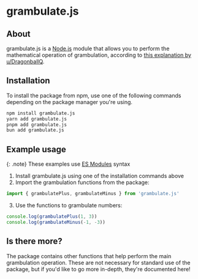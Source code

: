 # grambulate.js

## About

grambulate.js is a [Node.js](https://nodejs.org/en) module that allows you to perform the mathematical operation of grambulation, according to [this explanation by u/DragonballQ](https://www.reddit.com/r/mathmemes/comments/tvn2gj/the_solution_to_the_april_fools_math/).

## Installation

To install the package from npm, use one of the following commands depending on the package manager you're using.

```cmd
npm install grambulate.js
yarn add grambulate.js
pnpm add grambulate.js
bun add grambulate.js
```

## Example usage

{: .note}
These examples use [ES Modules](https://nodejs.org/api/esm.html#enabling) syntax

1. Install grambulate.js using one of the installation commands above
2. Import the grambulation functions from the package:
```js
import { grambulatePlus, grambulateMinus } from 'grambulate.js'
```
3. Use the functions to grambulate numbers:
```js
console.log(grambulatePlus(1, 3))
console.log(grambulateMinus(-1, -3))
```

## Is there more?

The package contains other functions that help perform the main grambulation operation. These are not necessary for standard use of the package, but if you'd like to go more in-depth, they're documented here!

